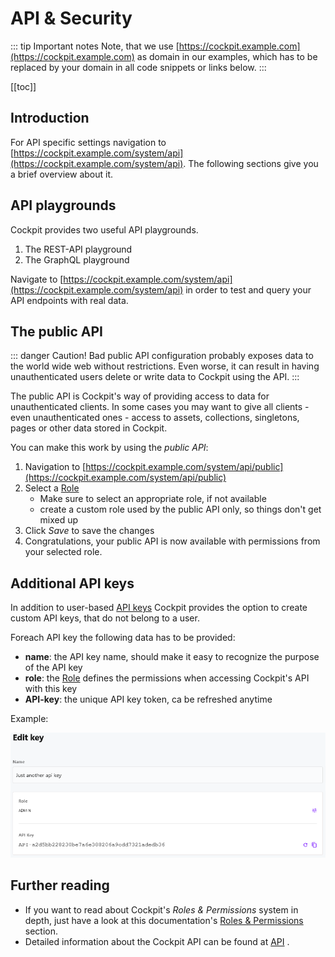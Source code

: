 # API & Security

::: tip Important notes
Note, that we use [https://cockpit.example.com](https://cockpit.example.com) as domain in our examples, which has to be replaced by your domain in all code snippets or links below.
:::

[[toc]]

## Introduction

For API specific settings navigation to [https://cockpit.example.com/system/api](https://cockpit.example.com/system/api). The following sections give you a brief overview about it.

## API playgrounds

Cockpit provides two useful API playgrounds. 

1. The REST-API playground
2. The GraphQL playground

Navigate to [https://cockpit.example.com/system/api](https://cockpit.example.com/system/api) in order to test and query your API endpoints with real data.

## The public API

::: danger Caution!
Bad public API configuration probably exposes data to the world wide web without restrictions. Even worse, it can result in having unauthenticated users delete or write data to Cockpit using the API.
:::

The public API is Cockpit's way of providing access to data for unauthenticated clients. In some cases you may want to give all clients - even unauthenticated ones - access to assets, collections, singletons, pages or other data stored in Cockpit. 

You can make this work by using the *public API*:

1. Navigation to [https://cockpit.example.com/system/api/public](https://cockpit.example.com/system/api/public)
2. Select a [Role](/settings-administration/roles-permissions/)
    * Make sure to select an appropriate role, if not available
    * create a custom role used by the public API only, so things don't get mixed up
3. Click *Save* to save the changes
4. Congratulations, your public API is now available with permissions from your selected role.

## Additional API keys

In addition to user-based [API keys](/settings-administration/users/) Cockpit provides the option to create custom API keys, that do not belong to a user. 

Foreach API key the following data has to be provided:

* **name**: the API key name, should make it easy to recognize the purpose of the API key
* **role**: the [Role](/settings-administration/roles-permissions/) defines the permissions when accessing Cockpit's API with this key
* **API-key**: the unique API key token, ca be refreshed anytime

Example:

![Screenshot of the api key form](./api-key-edit.png)

## Further reading

* If you want to read about Cockpit's *Roles & Permissions* system in depth, just have a look at this documentation's [Roles & Permissions](/settings-administration/roles-permissions/) section.
* Detailed information about the Cockpit API can be found at [API](/api/) .